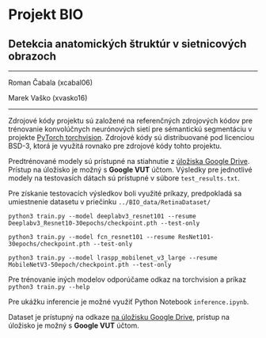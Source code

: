 # Projekt BIO
## Detekcia anatomických štruktúr v sietnicových obrazoch

-----
Roman Čabala (xcabal06)

Marek Vaško  (xvasko16)

-----

Zdrojové kódy projektu sú založené na referenčných zdrojových kódov pre trénovanie konvolúčnych neurónových sietí pre sémantickú segmentáciu v projekte  [PyTorch torchvision](https://github.com/pytorch/vision/tree/main/references/segmentation). Zdrojové kódy sú distribuované pod licenciou BSD-3, ktorá je využitá rovnako pre zdrojové kódy tohto projektu.

Predtrénované modely sú prístupné na stiahnutie z [úložiska Google Drive](https://drive.google.com/drive/folders/1LnIV7xp0ZnXbTtM0NGWiF6KvDoxT1JyO?usp=sharing). Prístup na úložisko je možný s **Google VUT** účtom. Výsledky pre jednotlivé modely na testovasích dátach sú prístupné v súbore `test_results.txt`.

Pre získanie testovacích výsledkov boli využité príkazy, predpokladá sa umiestnenie datasetu v priečinku `../BIO_data/RetinaDataset/`

`python3 train.py --model deeplabv3_resnet101 --resume Deeplabv3_Resnet10-30epochs/checkpoint.pth --test-only`

`python3 train.py --model fcn_resnet101 --resume ResNet101-30epochs/checkpoint.pth --test-only`

`python3 train.py --model lraspp_mobilenet_v3_large --resume MobileNetV3-50epoch/checkpoint.pth --test-only`

Pre trénovanie iných modelov odporúčame odkaz na torchvision a príkaz `python3 train.py --help` 

Pre ukážku inferencie je možné využiť Python Notebook `inference.ipynb`.

Dataset je prístupný na odkaze [na úložisku Google Drive](https://drive.google.com/drive/folders/1LnIV7xp0ZnXbTtM0NGWiF6KvDoxT1JyO?usp=sharing), prístup na úložisko je možný s **Google VUT** účtom.



